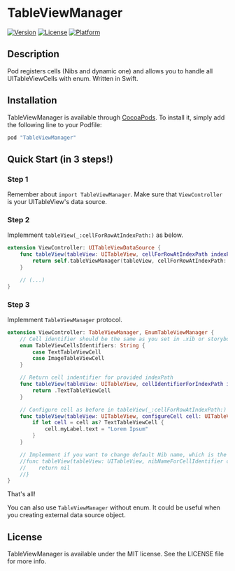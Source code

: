 # TableViewManager

[![Version](https://img.shields.io/cocoapods/v/TableViewManager.svg?style=flat)](http://cocoapods.org/pods/TableViewManager)
[![License](https://img.shields.io/cocoapods/l/TableViewManager.svg?style=flat)](http://cocoapods.org/pods/TableViewManager)
[![Platform](https://img.shields.io/cocoapods/p/TableViewManager.svg?style=flat)](http://cocoapods.org/pods/TableViewManager)

## Description

Pod registers cells (Nibs and dynamic one) and allows you to handle all UITableViewCells with enum. Written in Swift.

## Installation

TableViewManager is available through [CocoaPods](http://cocoapods.org). To install
it, simply add the following line to your Podfile:

```ruby
pod "TableViewManager"
```

## Quick Start (in 3 steps!)

### Step 1

Remember about `import TableViewManager`. Make sure that `ViewController` is your UITableView's data source.

### Step 2

Implemment `tableView(_:cellForRowAtIndexPath:)` as below.

```swift
extension ViewController: UITableViewDataSource {
    func tableView(tableView: UITableView, cellForRowAtIndexPath indexPath: NSIndexPath) -> UITableViewCell {
        return self.tableViewManager(tableView, cellForRowAtIndexPath: indexPath)
    }

    // (...)
}
```

### Step 3

Implemment `TableViewManager` protocol.

```swift
extension ViewController: TableViewManager, EnumTableViewManager {
    // Cell identifier should be the same as you set in .xib or storyboard file.
    enum TableViewCellsIdentifiers: String {
        case TextTableViewCell
        case ImageTableViewCell
    }

    // Return cell indentifier for provided indexPath
    func tableView(tableView: UITableView, cellIdentifierForIndexPath indexPath: NSIndexPath) -> TableViewCellsIdentifiers {
        return .TextTableViewCell
    }

    // Configure cell as before in tableView(_:cellForRowAtIndexPath:)
    func tableView(tableView: UITableView, configureCell cell: UITableViewCell, forIndexPath indexPath: NSIndexPath) {
        if let cell = cell as? TextTableViewCell {
            cell.myLabel.text = "Lorem Ipsum"
        }
    }

    // Implemment if you want to change default Nib name, which is the same as identifier
    //func tableView(tableView: UITableView, nibNameForCellIdentifier cellIdentifier: TableViewCellsIdentifiers) -> String? {
    //    return nil
    //}
}
```

That's all!

You can also use `TableViewManager` without enum. It could be useful when you creating external data source object.

## License

TableViewManager is available under the MIT license. See the LICENSE file for more info.
